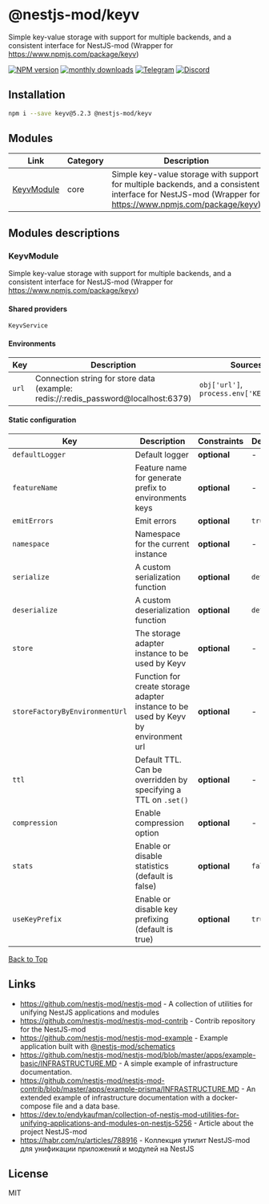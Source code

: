 
# @nestjs-mod/keyv

Simple key-value storage with support for multiple backends, and a consistent interface for NestJS-mod (Wrapper for https://www.npmjs.com/package/keyv)

[![NPM version][npm-image]][npm-url] [![monthly downloads][downloads-image]][downloads-url] [![Telegram][telegram-image]][telegram-url] [![Discord][discord-image]][discord-url]

## Installation

```bash
npm i --save keyv@5.2.3 @nestjs-mod/keyv
```


## Modules

| Link | Category | Description |
| ---- | -------- | ----------- |
| [KeyvModule](#keyvmodule) | core | Simple key-value storage with support for multiple backends, and a consistent interface for NestJS-mod (Wrapper for https://www.npmjs.com/package/keyv) |


## Modules descriptions

### KeyvModule
Simple key-value storage with support for multiple backends, and a consistent interface for NestJS-mod (Wrapper for https://www.npmjs.com/package/keyv)

#### Shared providers
`KeyvService`

#### Environments


| Key    | Description | Sources | Constraints | Default | Value |
| ------ | ----------- | ------- | ----------- | ------- | ----- |
|`url`|Connection string for store data (example: redis://:redis_password@localhost:6379)|`obj['url']`, `process.env['KEYV_URL']`|**optional**|-|-|

#### Static configuration


| Key    | Description | Constraints | Default | Value |
| ------ | ----------- | ----------- | ------- | ----- |
|`defaultLogger`|Default logger|**optional**|-|-|
|`featureName`|Feature name for generate prefix to environments keys|**optional**|-|-|
|`emitErrors`|Emit errors|**optional**|```true```|-|
|`namespace`|Namespace for the current instance|**optional**|-|-|
|`serialize`|A custom serialization function|**optional**|```default```|-|
|`deserialize`|A custom deserialization function|**optional**|```default```|-|
|`store`|The storage adapter instance to be used by Keyv|**optional**|-|-|
|`storeFactoryByEnvironmentUrl`|Function for create storage adapter instance to be used by Keyv by environment url|**optional**|-|-|
|`ttl`|Default TTL. Can be overridden by specifying a TTL on `.set()`|**optional**|-|-|
|`compression`|Enable compression option|**optional**|-|-|
|`stats`|Enable or disable statistics (default is false)|**optional**|```false```|-|
|`useKeyPrefix`|Enable or disable key prefixing (default is true)|**optional**|```true```|-|

[Back to Top](#modules)

## Links

* https://github.com/nestjs-mod/nestjs-mod - A collection of utilities for unifying NestJS applications and modules
* https://github.com/nestjs-mod/nestjs-mod-contrib - Contrib repository for the NestJS-mod
* https://github.com/nestjs-mod/nestjs-mod-example - Example application built with [@nestjs-mod/schematics](https://github.com/nestjs-mod/nestjs-mod/tree/master/libs/schematics)
* https://github.com/nestjs-mod/nestjs-mod/blob/master/apps/example-basic/INFRASTRUCTURE.MD - A simple example of infrastructure documentation.
* https://github.com/nestjs-mod/nestjs-mod-contrib/blob/master/apps/example-prisma/INFRASTRUCTURE.MD - An extended example of infrastructure documentation with a docker-compose file and a data base.
* https://dev.to/endykaufman/collection-of-nestjs-mod-utilities-for-unifying-applications-and-modules-on-nestjs-5256 - Article about the project NestJS-mod
* https://habr.com/ru/articles/788916 - Коллекция утилит NestJS-mod для унификации приложений и модулей на NestJS


## License

MIT

[npm-image]: https://badgen.net/npm/v/@nestjs-mod/keyv
[npm-url]: https://npmjs.org/package/@nestjs-mod/keyv
[telegram-image]: https://img.shields.io/badge/group-telegram-blue.svg?maxAge=2592000
[telegram-url]: https://t.me/nestjs_mod
[discord-image]: https://img.shields.io/badge/discord-online-brightgreen.svg
[discord-url]: https://discord.gg/meY7UXaG
[downloads-image]: https://badgen.net/npm/dm/@nestjs-mod/keyv
[downloads-url]: https://npmjs.org/package/@nestjs-mod/keyv
